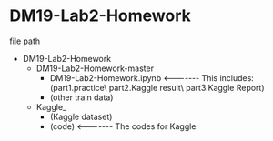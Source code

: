 # DM19-Lab2-Homework
file path
- DM19-Lab2-Homework
  - DM19-Lab2-Homework-master
    - DM19-Lab2-Homework.ipynb   <------- This includes: (part1.practice\ part2.Kaggle result\ part3.Kaggle Report)
    - (other train data)
  - Kaggle_
    - (Kaggle dataset)
    - (code)                    <------- The codes for Kaggle  
